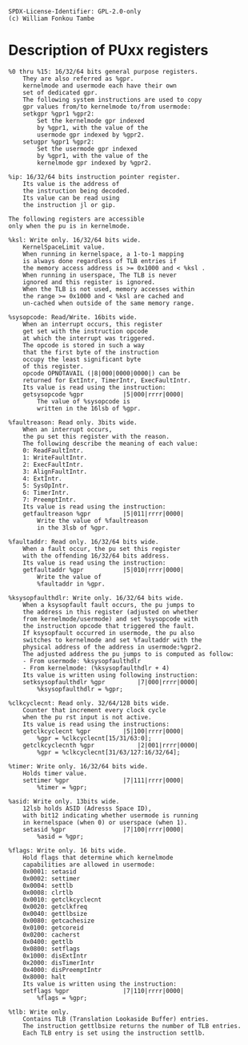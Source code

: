 	SPDX-License-Identifier: GPL-2.0-only
	(c) William Fonkou Tambe

# Description of PUxx registers

	%0 thru %15: 16/32/64 bits general purpose registers.
		They are also referred as %gpr.
		kernelmode and usermode each have their own
		set of dedicated gpr.
		The following system instructions are used to copy
		gpr values from/to kernelmode to/from usermode:
		setkgpr %gpr1 %gpr2:
			Set the kernelmode gpr indexed
			by %gpr1, with the value of the
			usermode gpr indexed by %gpr2.
		setugpr %gpr1 %gpr2:
			Set the usermode gpr indexed
			by %gpr1, with the value of the
			kernelmode gpr indexed by %gpr2.

	%ip: 16/32/64 bits instruction pointer register.
		Its value is the address of
		the instruction being decoded.
		Its value can be read using
		the instruction jl or gip.

	The following registers are accessible
	only when the pu is in kernelmode.

	%ksl: Write only. 16/32/64 bits wide.
		KernelSpaceLimit value.
		When running in kernelspace, a 1-to-1 mapping
		is always done regardless of TLB entries if
		the memory access address is >= 0x1000 and < %ksl .
		When running in userspace, The TLB is never
		ignored and this register is ignored.
		When the TLB is not used, memory accesses within
		the range >= 0x1000 and < %ksl are cached and
		un-cached when outside of the same memory range.

	%sysopcode: Read/Write. 16bits wide.
		When an interrupt occurs, this register
		get set with the instruction opcode
		at which the interrupt was triggered.
		The opcode is stored in such a way
		that the first byte of the instruction
		occupy the least significant byte
		of this register.
		opcode OPNOTAVAIL (|8|000|0000|0000|) can be
		returned for ExtIntr, TimerIntr, ExecFaultIntr.
		Its value is read using the instruction:
		getsysopcode %gpr			|5|000|rrrr|0000|
			The value of %sysopcode is
			written in the 16lsb of %gpr.

	%faultreason: Read only. 3bits wide.
		When an interrupt occurs,
		the pu set this register with the reason.
		The following describe the meaning of each value:
		0: ReadFaultIntr.
		1: WriteFaultIntr.
		2: ExecFaultIntr.
		3: AlignFaultIntr.
		4: ExtIntr.
		5: SysOpIntr.
		6: TimerIntr.
		7: PreemptIntr.
		Its value is read using the instruction:
		getfaultreason %gpr			|5|011|rrrr|0000|
			Write the value of %faultreason
			in the 3lsb of %gpr.

	%faultaddr: Read only. 16/32/64 bits wide.
		When a fault occur, the pu set this register
		with the offending 16/32/64 bits address.
		Its value is read using the instruction:
		getfaultaddr %gpr			|5|010|rrrr|0000|
			Write the value of
			%faultaddr in %gpr.

	%ksysopfaulthdlr: Write only. 16/32/64 bits wide.
		When a ksysopfault fault occurs, the pu jumps to
		the address in this register (adjusted on whether
		from kernelmode/usermode) and set %sysopcode with
		the instruction opcode that triggered the fault.
		If ksysopfault occurred in usermode, the pu also
		switches to kernelmode and set %faultaddr with the
		physical address of the address in usermode:%gpr2.
		The adjusted address the pu jumps to is computed as follow:
		- From usermode: %ksysopfaulthdlr
		- From kernelmode: (%ksysopfaulthdlr + 4)
		Its value is written using following instruction:
		setksysopfaulthdlr %gpr			|7|000|rrrr|0000|
			%ksysopfaulthdlr = %gpr;

	%clkcyclecnt: Read only. 32/64/128 bits wide.
		Counter that increment every clock cycle
		when the pu rst input is not active.
		Its value is read using the instructions:
		getclkcyclecnt %gpr			|5|100|rrrr|0000|
			%gpr = %clkcyclecnt[15/31/63:0];
		getclkcyclecnth %gpr			|2|001|rrrr|0000|
			%gpr = %clkcyclecnt[31/63/127:16/32/64];

	%timer: Write only. 16/32/64 bits wide.
		Holds timer value.
		settimer %gpr				|7|111|rrrr|0000|
			%timer = %gpr;

	%asid: Write only. 13bits wide.
		12lsb holds ASID (Adresss Space ID),
		with bit12 indicating whether usermode is running
		in kernelspace (when 0) or userspace (when 1).
		setasid %gpr				|7|100|rrrr|0000|
			%asid = %gpr;

	%flags: Write only. 16 bits wide.
		Hold flags that determine which kernelmode
		capabilities are allowed in usermode:
		0x0001: setasid
		0x0002: settimer
		0x0004: settlb
		0x0008: clrtlb
		0x0010: getclkcyclecnt
		0x0020: getclkfreq
		0x0040: gettlbsize
		0x0080: getcachesize
		0x0100: getcoreid
		0x0200: cacherst
		0x0400: gettlb
		0x0800: setflags
		0x1000: disExtIntr
		0x2000: disTimerIntr
		0x4000: disPreemptIntr
		0x8000: halt
		Its value is written using the instruction:
		setflags %gpr				|7|110|rrrr|0000|
			%flags = %gpr;

	%tlb: Write only.
		Contains TLB (Translation Lookaside Buffer) entries.
		The instruction gettlbsize returns the number of TLB entries.
		Each TLB entry is set using the instruction settlb.
